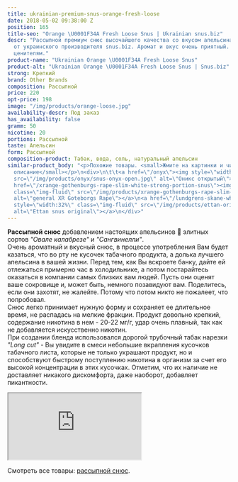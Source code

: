 ```yaml
---
title: ukrainian-premium-snus-orange-fresh-loose
date: 2018-05-02 09:38:00 Z
position: 165
title-seo: "Orange \U0001F34A Fresh Loose Snus | Ukrainian snus.biz"
descr: "Рассыпной премиум снюс высочайшего качества со вкусом апельсина \U0001F34A
  от украинского производителя snus.biz. Аромат и вкус очень приятный. Подойдет настоящим
  ценителям."
product-name: "Ukrainian Orange \U0001F34A Fresh Loose Snus"
product-alt: "Ukrainian Orange \U0001F34A Fresh Loose Snus | Snus.biz"
strong: Крепкий
brand: Other Brands
composition: Рассыпной
price: 220
opt-price: 198
image: "/img/products/orange-loose.jpg"
availability-descr: Под заказ
has_availability: false
gramm: 50
nicotine: 20
portions: Рассыпной
taste: Апельсин
form: Рассыпной
composition-product: Табак, вода, соль, натуральный апельсин
similar-product_body: "<p>Похожие товары. <small>Жмите на картинки и читайте полное
  описание</small></p>\n<div>\n\t\t<a href=\"/onyx\"><img style=\"width:32%\" class=\"img-fluid\"
  src=\"/img/products/onyx/snus-onyx-open.jpg\" alt=\"Оникс открытый\"></a>\n\t\t<a
  href=\"/xrange-gothenburgs-rape-slim-white-strong-portion-snus\"><img style=\"width:32%\"
  class=\"img-fluid\" src=\"/img/products/xrange-gothenburgs-rape-slim-white-strong-snus.jpg\"
  alt=\"general XR Goteborgs Rape\"></a>\n<a href=\"/lundgrens-skane-white-portion-snus\"><img
  style=\"width:32%\" class=\"img-fluid\" src=\"/img/products/ettan-original-portion.png\"
  alt=\"Ettan snus original\"></a>\n</div>"
---
```


**Рассыпной снюс** добавлением настоящих апельсинов 🍊 элитных сортов *"Овале калабрезе"* и *"Сангвинелли"*.<br>
Очень ароматный и вкусный снюс, в процессе употребления Вам будет казаться, что во рту не кусочек табачного продукта, а долька лучшего апельсина в вашей жизни. Перед тем, как Вы вскроете банку, дайте ей отлежаться примерно час в холодильнике, а потом постарайтесь оказаться в компании самых близких вам людей. Пусть они оценят ваше сокровище и, может быть, немного позавидуют вам. Поделитесь, если они захотят, не жалейте. Потому что потом никто не пожалеет, что попробовал.<br>
Снюс легко принимает нужную форму и сохраняет ее длительное время, не распадась на мелкие фракции. Продукт довольно крепкий, содержание никотина в нем - 20-22 мг/г, удар очень плавный, так как не добавляется искусственно никотин.<br>
При создании бленда использовался дорогой трубочный табак нарезки *"Long cut"* - Вы увидите в смеси небольшие вкрапления кусочков табачного листа, которые не только украшают продукт, но и способствуют быстрому поступлению никотина в организм за счет его высокой концентрации в этих кусочках. Отметим, что их наличие не доставляет никакого дискомфорта, даже наоборот, добавляет пикантности.
<div class="embed-responsive embed-responsive-16by9 mb-3">
  <iframe class="embed-responsive-item" src="https://www.youtube.com/embed/phaEJypsEss" allowfullscreen></iframe>
</div>

Смотреть все товары: [рассыпной снюс](/loose-snus).